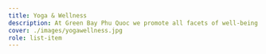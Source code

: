 ```yaml
---
title: Yoga & Wellness
description: At Green Bay Phu Quoc we promote all facets of well-being. Our focus is to help you leave rejuvenated and rebalanced through a plethora of activities that have been designed to support your mission. Let’s unplug from your daily life at our complimentary Morning Yoga Class and begin to reconnect with your inner self
cover: ./images/yogawellness.jpg
role: list-item
---
```

